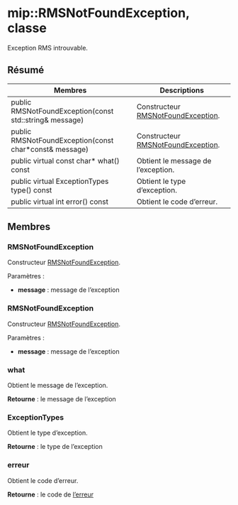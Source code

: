# <a name="class-miprmsnotfoundexception"></a>mip::RMSNotFoundException, classe 
Exception RMS introuvable.
  
## <a name="summary"></a>Résumé
 Membres                        | Descriptions                                
--------------------------------|---------------------------------------------
 public RMSNotFoundException(const std::string& message)  |  Constructeur [RMSNotFoundException](class_mip_rmsnotfoundexception.md).
 public RMSNotFoundException(const char*const& message)  |  Constructeur [RMSNotFoundException](class_mip_rmsnotfoundexception.md).
 public virtual const char* what() const  |  Obtient le message de l’exception.
 public virtual ExceptionTypes type() const  |  Obtient le type d’exception.
 public virtual int error() const  |  Obtient le code d’erreur.
  
## <a name="members"></a>Membres
  
### <a name="rmsnotfoundexception"></a>RMSNotFoundException
Constructeur [RMSNotFoundException](class_mip_rmsnotfoundexception.md).

Paramètres :  
* **message** : message de l’exception


  
### <a name="rmsnotfoundexception"></a>RMSNotFoundException
Constructeur [RMSNotFoundException](class_mip_rmsnotfoundexception.md).

Paramètres :  
* **message** : message de l’exception


  
### <a name="what"></a>what
Obtient le message de l’exception.

  
**Retourne** : le message de l’exception
  
### <a name="exceptiontypes"></a>ExceptionTypes
Obtient le type d’exception.

  
**Retourne** : le type de l’exception
  
### <a name="error"></a>erreur
Obtient le code d’erreur.

  
**Retourne** : le code de [l’erreur](class_mip_error.md)